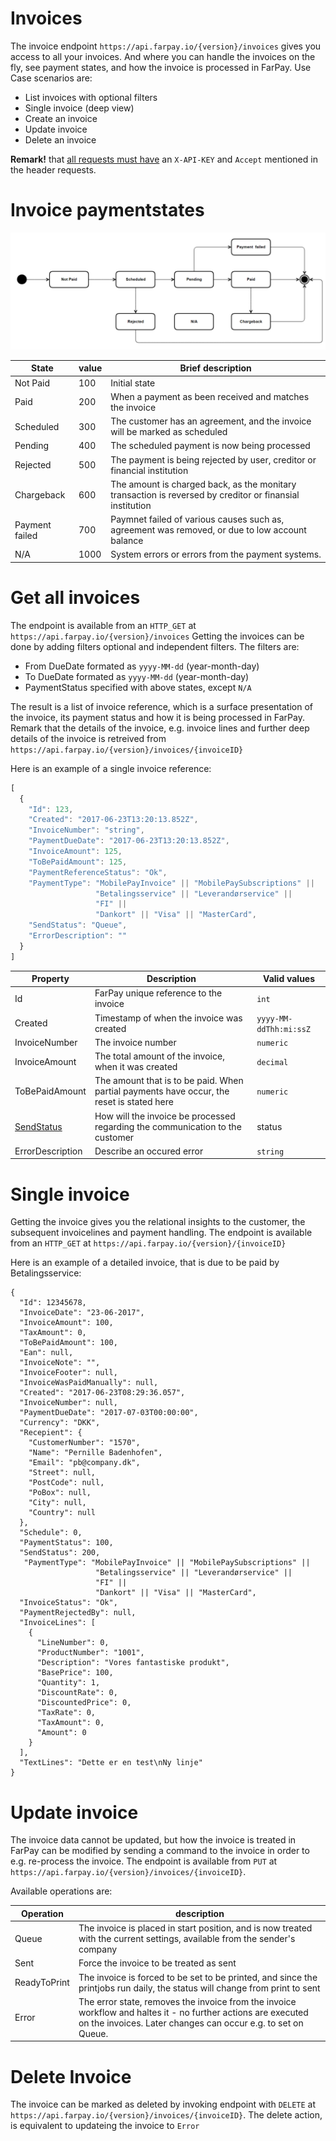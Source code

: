 # Invoices

The invoice endpoint `https://api.farpay.io/{version}/invoices` gives you access to all your invoices. And where you can handle the invoices on the fly, see payment states, and how the invoice is processed in FarPay. Use Case scenarios are:

* List invoices with optional filters
* Single invoice (deep view)
* Create an invoice
* Update invoice
* Delete an invoice

**Remark!** that [all requests must have](All-Requests.md) an `X-API-KEY` and `Accept` mentioned in the header requests.

# Invoice paymentstates
![State diagram of the invoice](invoiceStates.png)

State | value | Brief description
------|-------|----------------
Not Paid | 100 | Initial state
Paid     | 200 | When a payment as been received and matches the invoice 
Scheduled | 300 | The customer has an agreement, and the invoice will be marked as scheduled
Pending  | 400 | The scheduled payment is now being processed
Rejected | 500 | The payment is being rejected by user, creditor or financial institution
Chargeback | 600 | The amount is charged back, as the monitary transaction is reversed by creditor or finansial institution
Payment failed | 700 | Paymnet failed of various causes such as, agreement was removed, or due to low account balance
N/A  | 1000 |  System errors or errors from the payment systems.


# Get all invoices
The endpoint is available from an `HTTP_GET` at `https://api.farpay.io/{version}/invoices`
Getting the invoices can be done by adding filters optional and independent filters. 
The filters are:
* From DueDate formated as `yyyy-MM-dd` (year-month-day)
* To DueDate formated as `yyyy-MM-dd` (year-month-day)
* PaymentStatus specified with above states, except `N/A`
 
The result is a list of invoice reference, which is a surface presentation of the invoice, its payment status and how it is being processed in FarPay. Remark that the details of the invoice, e.g. invoice lines and further deep details of the invoice is retreived from `https://api.farpay.io/{version}/invoices/{invoiceID}`

Here is an example of a single invoice reference:

````Javascript
[
  {
    "Id": 123,
    "Created": "2017-06-23T13:20:13.852Z",
    "InvoiceNumber": "string",
    "PaymentDueDate": "2017-06-23T13:20:13.852Z",
    "InvoiceAmount": 125,
    "ToBePaidAmount": 125,
    "PaymentReferenceStatus": "Ok",
    "PaymentType": "MobilePayInvoice" || "MobilePaySubscriptions" || 
                   "Betalingsservice" || "Leverandørservice" || 
                   "FI" || 
                   "Dankort" || "Visa" || "MasterCard",
    "SendStatus": "Queue",
    "ErrorDescription": ""
  }
]
````
Property | Description | Valid values
---------|-------------|--------------
Id       | FarPay unique reference to the invoice | `int`
Created  | Timestamp of when the invoice was created | `yyyy-MM-ddThh:mi:ssZ`
InvoiceNumber | The invoice number | `numeric`
InvoiceAmount | The total amount of the invoice, when it was created | `decimal`
ToBePaidAmount | The amount that is to be paid. When partial payments have occur, the reset is stated here | `numeric`
[SendStatus](invoice-send-status.md) | How will the invoice be processed regarding the communication to the customer | status 
ErrorDescription | Describe an occured error | `string`

# Single invoice
Getting the invoice gives you the relational insights to the customer, the subsequent invoicelines and payment handling. The endpoint is available from an `HTTP_GET` at `https://api.farpay.io/{version}/{invoiceID}`

Here is an example of a detailed invoice, that is due to be paid by Betalingsservice:

````JavasScript
{
  "Id": 12345678,
  "InvoiceDate": "23-06-2017",
  "InvoiceAmount": 100,
  "TaxAmount": 0,
  "ToBePaidAmount": 100,
  "Ean": null,
  "InvoiceNote": "",
  "InvoiceFooter": null,
  "InvoiceWasPaidManually": null,
  "Created": "2017-06-23T08:29:36.057",
  "InvoiceNumber": null,
  "PaymentDueDate": "2017-07-03T00:00:00",
  "Currency": "DKK",
  "Recepient": {
    "CustomerNumber": "1570",
    "Name": "Pernille Badenhofen",
    "Email": "pb@company.dk",
    "Street": null,
    "PostCode": null,
    "PoBox": null,
    "City": null,
    "Country": null
  },
  "Schedule": 0,
  "PaymentStatus": 100,
  "SendStatus": 200,
   "PaymentType": "MobilePayInvoice" || "MobilePaySubscriptions" || 
                   "Betalingsservice" || "Leverandørservice" || 
                   "FI" || 
                   "Dankort" || "Visa" || "MasterCard",
  "InvoiceStatus": "Ok",
  "PaymentRejectedBy": null,
  "InvoiceLines": [
    {
      "LineNumber": 0,
      "ProductNumber": "1001",
      "Description": "Vores fantastiske produkt",
      "BasePrice": 100,
      "Quantity": 1,
      "DiscountRate": 0,
      "DiscountedPrice": 0,
      "TaxRate": 0,
      "TaxAmount": 0,
      "Amount": 0
    }
  ],
  "TextLines": "Dette er en test\nNy linje"
}
````
# Update invoice
The invoice data cannot be updated, but how the invoice is treated in FarPay can be modified by sending a command to the invoice in order to e.g. re-process the invoice.
The endpoint is available from `PUT` at `https://api.farpay.io/{version}/invoices/{invoiceID}`.

Available operations are:

Operation | description
-------------|------------
Queue        | The invoice is placed in start position, and is now treated with the current settings, available from the sender's company
Sent         | Force the invoice to be treated as sent
ReadyToPrint | The invoice is forced to be set to be printed, and since the printjobs run daily, the status will change from print to sent
Error        | The error state, removes the invoice from the invoice workflow and haltes it - no further actions are executed on the invoices. Later changes can occur e.g. to set on Queue.

# Delete Invoice
The invoice can be marked as deleted by invoking endpoint with `DELETE` at `https://api.farpay.io/{version}/invoices/{invoiceID}`.
The delete action, is equivalent to updateing the invoice to `Error`

